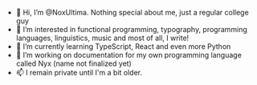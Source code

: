 - 👋 Hi, I’m @NoxUltima. Nothing special about me, just a regular college guy
- 👀 I’m interested in functional programming, typography, programming languages, linguistics, music and most of all, I write!
- 🌱 I’m currently learning TypeScript, React and even more Python
- 💞️ I’m working on documentation for my own programming language called Nyx (name not finalized yet)
- 📫 I remain private until I'm a bit older.

<!---
NoxUltima/NoxUltima is a ✨ special ✨ repository because its `README.md` (this file) appears on your GitHub profile.
You can click the Preview link to take a look at your changes.
--->
